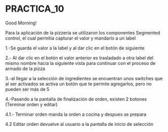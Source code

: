 # PRACTICA_10

Good Morning!

Para la aplicación de la pizzeria se utilizaron los componentes Segmented control, el cual permitia capturar el valor y mandarlo a un label

1.-Se guarda el valor a la label y al dar clic en el botón de siguiente

2.- Al dar clic en el botón el valor anterior es trasladado a otra label del mismo nombre hacia la siguiente vista para continuar con el proceso de armado de la pizza


3.-al llegar a la selección de ingredientes se encuentran unos switches que al ser activados se activa un botón que te permite agregarlos, pero no pueden ser más de 5


4.-Pasando a la pantalla de finalización de orden, existen 2 botones (Terminar orden y editar)


4.1.- Terminar orden  manda la orden a cocina y despues se prepara


4.2 Editar orden devuelve al usuario a la pantalla de inicio de selección
